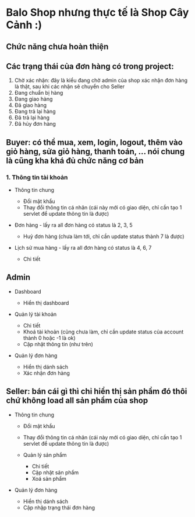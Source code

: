 # Balo Shop nhưng thực tế là Shop Cây Cảnh :)

## Chức năng chưa hoàn thiện

## Các trạng thái của đơn hàng có trong project:
1. Chờ xác nhận: đây là kiểu đang chờ admin của shop xác nhận đơn hàng là thật, sau khi các nhận sẽ chuyển cho Seller
2. Đang chuẩn bị hàng
3. Đang giao hàng
4. Đã giao hàng
5. Đang trả lại hàng
6. Đã trả lại hàng
7. Đã hủy đơn hàng

## Buyer: có thể mua, xem, login, logout, thêm vào giỏ hàng, sửa giỏ hàng, thanh toán, ... nói chung là cũng kha khá đủ chức năng cơ bản

### 1. Thông tin tài khoản

  - Thông tin chung
    - Đổi mật khẩu
    - Thay đổi thông tin cá nhân (cái này mới có giao diện, chỉ cần tạo 1 servlet để update thông tin là được)
    
  - Đơn hàng - lấy ra all đơn hàng có status là 2, 3, 5
    - Huỷ đơn hàng (chưa làm tới, chỉ cần update status thành 7 là được)
  
  - Lịch sử mua hàng - lấy ra all đơn hàng có status là 4, 6, 7
    - Chi tiết


## Admin

  - Dashboard
    - Hiển thị dashboard
  
  - Quản lý tài khoản
    - Chi tiết
    - Khoá tài khoản (cũng chưa làm, chỉ cần update status của account thành 0 hoặc -1 là ok)
    - Cập nhật thông tin (như trên)
    
  - Quản lý đơn hàng
    - Hiển thị dánh sách
    - Xác nhận đơn hàng

## Seller: bán cái gì thì chỉ hiển thị sản phẩm đó thôi chứ không load all sản phẩm của shop
- Thông tin chung
    - Đổi mật khẩu
    - Thay đổi thông tin cá nhân (cái này mới có giao diện, chỉ cần tạo 1 servlet để update thông tin là được)
    
  - Quản lý sản phẩm
    - Chi tiết
    - Cập nhật sản phẩm
    - Xoá sản phẩm

- Quản lý đơn hàng
    - Hiển thị dánh sách
    - Cập nhập trạng thái đơn hàng
  

